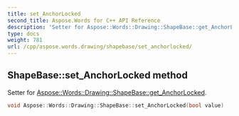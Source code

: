 ```yaml
---
title: set_AnchorLocked
second_title: Aspose.Words for C++ API Reference
description: 'Setter for Aspose::Words::Drawing::ShapeBase::get_AnchorLocked.'
type: docs
weight: 781
url: /cpp/aspose.words.drawing/shapebase/set_anchorlocked/
---
```

## ShapeBase::set_AnchorLocked method


Setter for [Aspose::Words::Drawing::ShapeBase::get_AnchorLocked](../get_anchorlocked/).

```cpp
void Aspose::Words::Drawing::ShapeBase::set_AnchorLocked(bool value)
```

